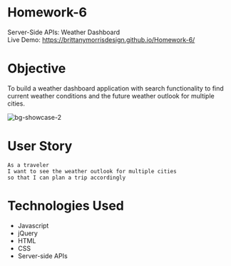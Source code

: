 # Homework-6
Server-Side APIs: Weather Dashboard </br>
Live Demo: https://brittanymorrisdesign.github.io/Homework-6/

# Objective
To build a weather dashboard application with search functionality to find current weather conditions and the future weather outlook for multiple cities. </br>

![bg-showcase-2](https://user-images.githubusercontent.com/44029053/77261923-7b583b80-6c68-11ea-8b41-e72ee37759f6.png)

# User Story
```
As a traveler
I want to see the weather outlook for multiple cities
so that I can plan a trip accordingly
```
# Technologies Used
* Javascript
* jQuery
* HTML
* CSS
* Server-side APIs

